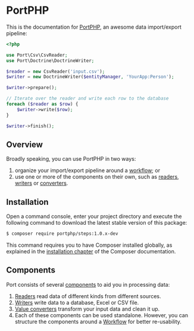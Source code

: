 # PortPHP

This is the documentation for [PortPHP](https://github.com/portphp/portphp),
an awesome data import/export pipeline:

```php
<?php

use Port\Csv\CsvReader;
use Port\Doctrine\DoctrineWriter;

$reader = new CsvReader('input.csv');
$writer = new DoctrineWriter($entityManager, 'YourApp:Person');

$writer->prepare();

// Iterate over the reader and write each row to the database
foreach ($reader as $row) {
    $writer->write($row);
}

$writer->finish();
```

## Overview

Broadly speaking, you can use PortPHP in two ways:

1. organize your import/export pipeline around a [workflow](workflow.md); or
2. use one or more of the components on their own, such as [readers](readers.md),
   [writers](writers.md) or [converters](converters.md).
   
   


## Installation

Open a command console, enter your project directory and execute the
following command to download the latest stable version of this package:

```bash
$ composer require portphp/steps:1.0.x-dev
```

This command requires you to have Composer installed globally, as explained
in the [installation chapter](https://getcomposer.org/doc/00-intro.md)
of the Composer documentation.

## Components

Port consists of several [components](https://packagist.org/packages/portphp/) 
to aid you in processing data:

1. [Readers](readers.md) read data of different kinds from different sources.
1. [Writers](writers.md) write data to a database, Excel or CSV file.
1. [Value converters](converters.md) transform your input data and clean it up.
1. Each of these components can be used standalone. However, you can structure
   the components around a [Workflow](workflow.md) for better re-usability.
